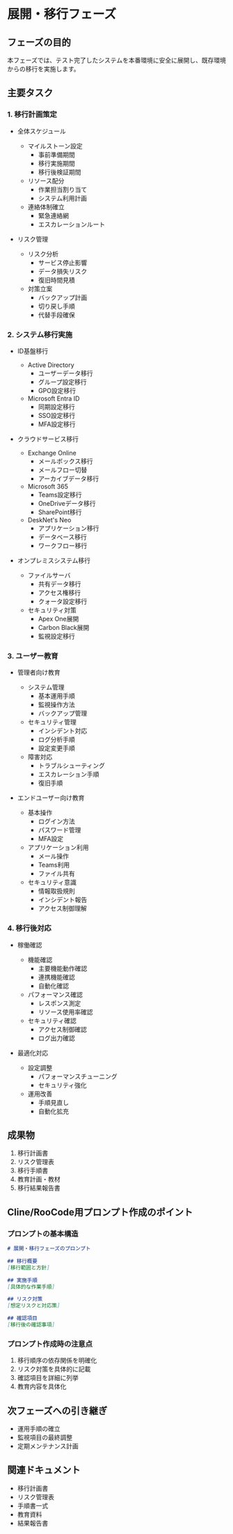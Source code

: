 # 展開・移行フェーズ

## フェーズの目的

本フェーズでは、テスト完了したシステムを本番環境に安全に展開し、既存環境からの移行を実施します。

## 主要タスク

### 1. 移行計画策定
- 全体スケジュール
  - マイルストーン設定
    - 事前準備期間
    - 移行実施期間
    - 移行後検証期間
  - リソース配分
    - 作業担当割り当て
    - システム利用計画
  - 連絡体制確立
    - 緊急連絡網
    - エスカレーションルート

- リスク管理
  - リスク分析
    - サービス停止影響
    - データ損失リスク
    - 復旧時間見積
  - 対策立案
    - バックアップ計画
    - 切り戻し手順
    - 代替手段確保

### 2. システム移行実施
- ID基盤移行
  - Active Directory
    - ユーザーデータ移行
    - グループ設定移行
    - GPO設定移行
  - Microsoft Entra ID
    - 同期設定移行
    - SSO設定移行
    - MFA設定移行

- クラウドサービス移行
  - Exchange Online
    - メールボックス移行
    - メールフロー切替
    - アーカイブデータ移行
  - Microsoft 365
    - Teams設定移行
    - OneDriveデータ移行
    - SharePoint移行
  - DeskNet's Neo
    - アプリケーション移行
    - データベース移行
    - ワークフロー移行

- オンプレミスシステム移行
  - ファイルサーバ
    - 共有データ移行
    - アクセス権移行
    - クォータ設定移行
  - セキュリティ対策
    - Apex One展開
    - Carbon Black展開
    - 監視設定移行

### 3. ユーザー教育
- 管理者向け教育
  - システム管理
    - 基本運用手順
    - 監視操作方法
    - バックアップ管理
  - セキュリティ管理
    - インシデント対応
    - ログ分析手順
    - 設定変更手順
  - 障害対応
    - トラブルシューティング
    - エスカレーション手順
    - 復旧手順

- エンドユーザー向け教育
  - 基本操作
    - ログイン方法
    - パスワード管理
    - MFA設定
  - アプリケーション利用
    - メール操作
    - Teams利用
    - ファイル共有
  - セキュリティ意識
    - 情報取扱規則
    - インシデント報告
    - アクセス制御理解

### 4. 移行後対応
- 稼働確認
  - 機能確認
    - 主要機能動作確認
    - 連携機能確認
    - 自動化確認
  - パフォーマンス確認
    - レスポンス測定
    - リソース使用率確認
  - セキュリティ確認
    - アクセス制御確認
    - ログ出力確認

- 最適化対応
  - 設定調整
    - パフォーマンスチューニング
    - セキュリティ強化
  - 運用改善
    - 手順見直し
    - 自動化拡充

## 成果物

1. 移行計画書
2. リスク管理表
3. 移行手順書
4. 教育計画・教材
5. 移行結果報告書

## Cline/RooCode用プロンプト作成のポイント

### プロンプトの基本構造
```markdown
# 展開・移行フェーズのプロンプト

## 移行概要
[移行範囲と方針]

## 実施手順
[具体的な作業手順]

## リスク対策
[想定リスクと対応策]

## 確認項目
[移行後の確認事項]
```

### プロンプト作成時の注意点
1. 移行順序の依存関係を明確化
2. リスク対策を具体的に記載
3. 確認項目を詳細に列挙
4. 教育内容を具体化

## 次フェーズへの引き継ぎ
- 運用手順の確立
- 監視項目の最終調整
- 定期メンテナンス計画

## 関連ドキュメント
- 移行計画書
- リスク管理表
- 手順書一式
- 教育資料
- 結果報告書
